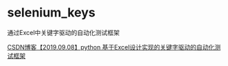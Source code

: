 # selenium_keys
通过Excel中关键字驱动的自动化测试框架

[CSDN博客【2019.09.08】python 基于Excel设计实现的关键字驱动的自动化测试框架](https://blog.csdn.net/qq_38534107/article/details/100615240)
